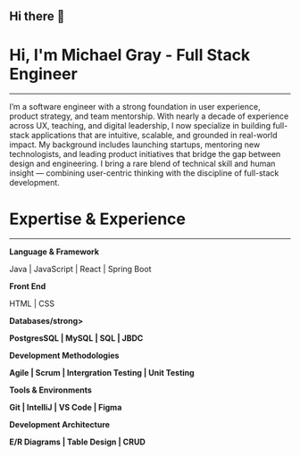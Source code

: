 ## Hi there 👋

<h1>Hi, I'm Michael Gray - Full Stack Engineer</h1>

<hr>

<p>I’m a software engineer with a strong foundation in user experience, product strategy, and team mentorship. With nearly a decade of experience across UX, teaching, and digital leadership, I now specialize in building full-stack applications that are intuitive, scalable, and grounded in real-world impact. My background includes launching startups, mentoring new technologists, and leading product initiatives that bridge the gap between design and engineering. I bring a rare blend of technical skill and human insight — combining user-centric thinking with the discipline of full-stack development.</p>

<h1>Expertise & Experience </h1>

<hr>

<p><strong>Language & Framework</strong></p>
<p>Java | JavaScript | React | Spring Boot</p>

<p><strong>Front End</strong></p>
<p>HTML | CSS </p>

<p><strong>Databases/strong></p>
<p>PostgresSQL | MySQL | SQL | JBDC</p>

<p><strong>Development Methodologies</strong></p>
<p>Agile | Scrum | Intergration Testing | Unit Testing </p>

<p><strong>Tools & Environments</strong></p>
<p>Git | IntelliJ | VS Code | Figma</p>

<p><strong>Development Architecture</strong></p>
<p>E/R Diagrams | Table Design | CRUD</p>

<!--
**mjgraydev/mjgraydev** is a ✨ _special_ ✨ repository because its `README.md` (this file) appears on your GitHub profile.

Here are some ideas to get you started:

- 🔭 I’m currently working on ...
- 🌱 I’m currently learning ...
- 👯 I’m looking to collaborate on ...
- 🤔 I’m looking for help with ...
- 💬 Ask me about ...
- 📫 How to reach me: ...
- 😄 Pronouns: ...
- ⚡ Fun fact: ...
-->

